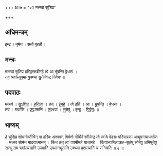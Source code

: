 +++
title = "०२ मत्स्वा सुशिप्र"

+++
## अधिमन्त्रम्
इन्द्रः। नृमेधः। सतो बृहती।

## मन्त्रः
मत्स्वा॑ सुशिप्र हरिव॒स्तदी॑महे॒ त्वे आ भू॑षन्ति वे॒धसः॑ ।  
तव॒ श्रवां॑स्युप॒मान्यु॒क्थ्या॑ सु॒तेष्वि॑न्द्र गिर्वणः ॥

## पदपाठः
मत्स्व॑ । सु॒ऽशि॒प्र॒ । ह॒रि॒ऽवः॒ । तत् । ई॒म॒हे॒ । त्वे इति॑ । आ । भू॒ष॒न्ति॒ । वे॒धसः॑ ।  
तव॑ । श्रवां॑सि । उ॒प॒ऽमानि॑ । उ॒क्थ्या॑ । सु॒तेषु॑ । इ॒न्द्र॒ । गि॒र्व॒णः॒ ॥

## भाष्यम्
हे सुशिप्र शोभनोष्णीषिन् वा हरिवः अश्ववन् गिर्वणो गीर्भिर्वननीयेन्द्र त्वे त्वयि वेढसः परिचारका आभूषन्त्याभवन्ति । मत्स्व सोमेन मादयात्मानम् । किंच तत् त्वां वयमीमहे याचामहे । किंयाच्यमित्यत्राह-सुतेषु सोमेषु अभिषुतेषु सत्सु तव श्रवांस्यन्नानि उपमानि उपमानभूतानि उक्थ्या प्रशंस्यानि च सन्त्विति ॥ २ ॥